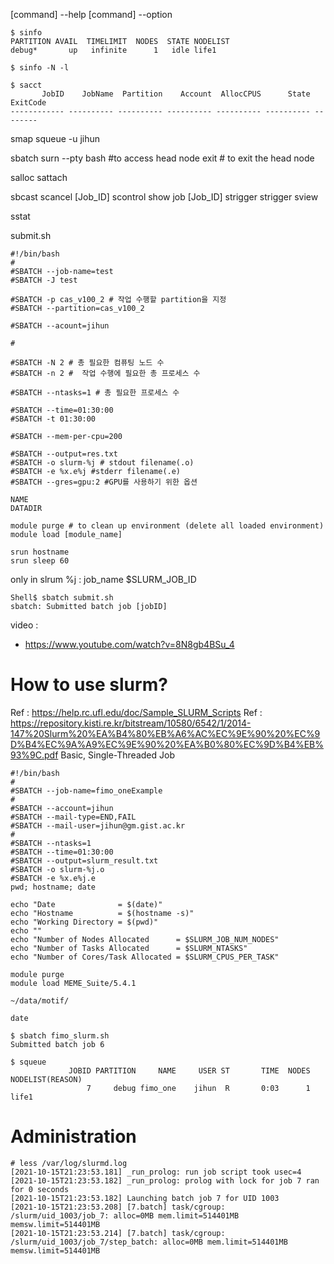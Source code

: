 [command] --help
[command] --option

```
$ sinfo 
PARTITION AVAIL  TIMELIMIT  NODES  STATE NODELIST
debug*       up   infinite      1   idle life1

$ sinfo -N -l
```


```
$ sacct
       JobID    JobName  Partition    Account  AllocCPUS      State ExitCode
------------ ---------- ---------- ---------- ---------- ---------- --------

```
smap
squeue -u jihun

sbatch
surn --pty bash #to access head node
exit # to exit the head node

salloc
sattach

sbcast
scancel [Job_ID]
scontrol show job [Job_ID]
strigger
strigger
sview

sstat



submit.sh
```
#!/bin/bash
#
#SBATCH --job-name=test
#SBATCH -J test

#SBATCH -p cas_v100_2 # 작업 수행할 partition을 지정
#SBATCH --partition=cas_v100_2

#SBATCH --acount=jihun

#

#SBATCH -N 2 # 총 필요한 컴퓨팅 노드 수
#SBATCH -n 2 #  작업 수행에 필요한 총 프로세스 수

#SBATCH --ntasks=1 # 총 필요한 프로세스 수

#SBATCH --time=01:30:00
#SBATCH -t 01:30:00

#SBATCH --mem-per-cpu=200

#SBATCH --output=res.txt
#SBATCH -o slurm-%j # stdout filename(.o)
#SBATCH -e %x.e%j #stderr filename(.e)
#SBATCH --gres=gpu:2 #GPU를 사용하기 위한 옵션

NAME
DATADIR

module purge # to clean up environment (delete all loaded environment)
module load [module_name]

srun hostname
srun sleep 60
```
only in slrum
%j : job_name
$SLURM_JOB_ID
```
Shell$ sbatch submit.sh
sbatch: Submitted batch job [jobID]
```
video : 
- https://www.youtube.com/watch?v=8N8gb4BSu_4

# How to use slurm?
Ref : https://help.rc.ufl.edu/doc/Sample_SLURM_Scripts
Ref : https://repository.kisti.re.kr/bitstream/10580/6542/1/2014-147%20Slurm%20%EA%B4%80%EB%A6%AC%EC%9E%90%20%EC%9D%B4%EC%9A%A9%EC%9E%90%20%EA%B0%80%EC%9D%B4%EB%93%9C.pdf
Basic, Single-Threaded Job
```
#!/bin/bash
#
#SBATCH --job-name=fimo_oneExample
#
#SBATCH --account=jihun
#SBATCH --mail-type=END,FAIL
#SBATCH --mail-user=jihun@gm.gist.ac.kr
#
#SBATCH --ntasks=1
#SBATCH --time=01:30:00
#SBATCH --output=slurm_result.txt
#SBATCH -o slurm-%j.o
#SBATCH -e %x.e%j.e
pwd; hostname; date

echo "Date              = $(date)"
echo "Hostname          = $(hostname -s)"
echo "Working Directory = $(pwd)"
echo ""
echo "Number of Nodes Allocated      = $SLURM_JOB_NUM_NODES"
echo "Number of Tasks Allocated      = $SLURM_NTASKS"
echo "Number of Cores/Task Allocated = $SLURM_CPUS_PER_TASK"

module purge
module load MEME_Suite/5.4.1

~/data/motif/

date
```

```
$ sbatch fimo_slurm.sh 
Submitted batch job 6

$ squeue
             JOBID PARTITION     NAME     USER ST       TIME  NODES NODELIST(REASON)
                 7     debug fimo_one    jihun  R       0:03      1 life1
```

# Administration
```
# less /var/log/slurmd.log
[2021-10-15T21:23:53.181] _run_prolog: run job script took usec=4
[2021-10-15T21:23:53.182] _run_prolog: prolog with lock for job 7 ran for 0 seconds
[2021-10-15T21:23:53.182] Launching batch job 7 for UID 1003
[2021-10-15T21:23:53.208] [7.batch] task/cgroup: /slurm/uid_1003/job_7: alloc=0MB mem.limit=514401MB memsw.limit=514401MB
[2021-10-15T21:23:53.214] [7.batch] task/cgroup: /slurm/uid_1003/job_7/step_batch: alloc=0MB mem.limit=514401MB memsw.limit=514401MB
```
